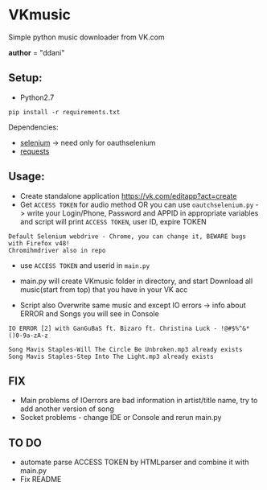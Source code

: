 # VKmusic
Simple python music downloader from VK.com

__author__ = "ddani"


## Setup:

* Python2.7

```
pip install -r requirements.txt
```
Dependencies:
* [selenium](https://github.com/SeleniumHQ/selenium) -> need only for oauthselenium
* [requests](https://github.com/kennethreitz/requests)


## Usage:

* Create standalone application https://vk.com/editapp?act=create
* Get `ACCESS TOKEN` for audio method OR you can use `oautchselenium.py` -> write your Login/Phone, Password and APPID in appropriate variables and script will print `ACCESS TOKEN`, user ID, expire TOKEN

```
Default Selenium webdrive - Chrome, you can change it, BEWARE bugs with Firefox v48!
Chromihmdriver also in repo
```

* use `ACCESS TOKEN` and userid in `main.py`

* main.py will create VKmusic folder in directory, and start Download all music(start from top) that you have in your VK acc
* Script also Overwrite same music and except IO errors -> info about ERROR and Songs you will see in Console
```
IO ERROR [2] with GanGuBaS ft. Bizaro ft. Christina Luck - !@#$%^&*()0-9a-zA-z

Song Mavis Staples-Will The Circle Be Unbroken.mp3 already exists
Song Mavis Staples-Step Into The Light.mp3 already exists
```

## FIX

* Main problems of IOerrors are bad information in artist/title name, try to add another version of song
* Socket problems - change IDE or Console and rerun main.py

## TO DO
* automate parse ACCESS TOKEN by HTMLparser and combine it with main.py
* Fix README







